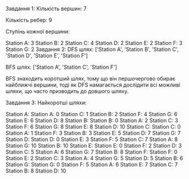 Завдання 1:
Кількість вершин: 7

Кількість ребер: 9

Ступінь кожної вершини:

Station A: 3
Station B: 2
Station C: 4
Station D: 2
Station E: 2
Station F: 3
Station G: 2
Завдання 2:
DFS шлях: ['Station A', 'Station B', 'Station C', 'Station D', 'Station E', 'Station F']

BFS шлях: ['Station A', 'Station C', 'Station F']

BFS знаходить коротший шлях, тому що він першочергово обирає найближчі вершини, тоді як DFS намагається дослідити всі можливі шляхи, що часто призводить до довшого шляху.

Завдання 3:
Найкоротші шляхи:

Station A:
    Station A: 0
    Station C: 1
    Station B: 2
    Station F: 4
    Station G: 6
    Station E: 6
    Station D: 8
Station B:
    Station B: 0
    Station A: 2
    Station C: 3
    Station F: 6
    Station G: 8
    Station E: 8
    Station D: 10
Station C:
    Station C: 0
    Station A: 1
    Station F: 3
    Station B: 3
    Station E: 5
    Station D: 7
    Station G: 7
Station D:
    Station D: 0
    Station E: 3
    Station F: 5
    Station C: 7
    Station A: 8
    Station G: 10
    Station B: 10
Station E:
    Station E: 0
    Station F: 2
    Station D: 3
    Station C: 5
    Station A: 6
    Station G: 7
    Station B: 8
Station F:
    Station F: 0
    Station E: 2
    Station C: 3
    Station A: 4
    Station G: 5
    Station D: 5
    Station B: 6
Station G:
    Station G: 0
    Station F: 5
    Station A: 6
    Station E: 7
    Station C: 7
    Station B: 8
    Station D: 10
